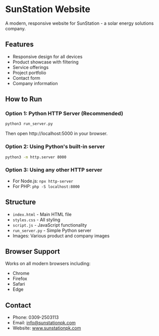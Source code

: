 # SunStation Website

A modern, responsive website for SunStation - a solar energy solutions company.

## Features

- Responsive design for all devices
- Product showcase with filtering
- Service offerings
- Project portfolio
- Contact form
- Company information

## How to Run

### Option 1: Python HTTP Server (Recommended)
```bash
python3 run_server.py
```
Then open http://localhost:5000 in your browser.

### Option 2: Using Python's built-in server
```bash
python3 -m http.server 8000
```

### Option 3: Using any other HTTP server
- For Node.js: `npx http-server`
- For PHP: `php -S localhost:8000`

## Structure

- `index.html` - Main HTML file
- `styles.css` - All styling
- `script.js` - JavaScript functionality
- `run_server.py` - Simple Python server
- Images: Various product and company images

## Browser Support

Works on all modern browsers including:
- Chrome
- Firefox
- Safari
- Edge

## Contact

- Phone: 0309-2503113
- Email: info@sunstationpk.com
- Website: www.sunstationpk.com